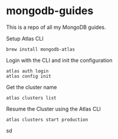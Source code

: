 # mongodb-guides
This is a repo of all my MongoDB guides.

Setup Atlas CLI
```
brew install mongodb-atlas
```
Login with the CLI and init the configuration
```
atlas auth login
atlas config init
```
Get the cluster name
```
atlas clusters list
```
Resume the Cluster using the Atlas CLI
```
atlas clusters start production
```

sd
